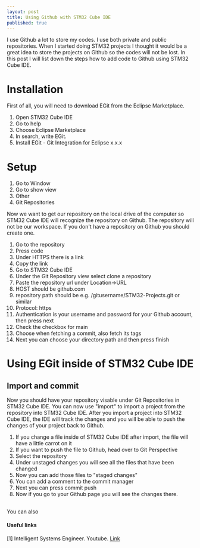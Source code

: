 ```yaml
---
layout: post
title: Using Github with STM32 Cube IDE
published: true
---
```


I use Github a lot to store my codes. I use both private and public repositories. 
When I started doing STM32 projects I thought it would be a great idea to store the projects on Github so the codes will not be lost.
In this post I will list down the steps how to add code to Github using STM32 Cube IDE.

# Installation

First of all, you will need to download EGit from the Eclipse Marketplace.
1. Open STM32 Cube IDE
2. Go to help
3. Choose Eclipse Marketplace
4. In search, write EGit.
5. Install EGit - Git Integration for Eclipse x.x.x

# Setup

1. Go to Window
2. Go to show view
3. Other
4. Git Repositories

Now we want to get our repository on the local drive of the computer so STM32 Cube IDE will recognize the repository on Github.
The repository will not be our workspace.
If you don't have a repository on Github you should create one.

1. Go to the repository
2. Press code
3. Under HTTPS there is a link
4. Copy the link
5. Go to STM32 Cube IDE
6. Under the Git Repository view select clone a repository
7. Paste the repository url under Location->URL
8. HOST should be github.com
9. repository path should be e.g. /gitusername/STM32-Projects.git or similar
10. Protocol: https
11. Authentication is your username and password for your Github account, then press next
12. Check the checkbox for main
13. Choose when fetching a commit, also fetch its tags
14. Next you can choose your directory path and then press finish

# Using EGit inside of STM32 Cube IDE

## Import and commit

Now you should have your repository visable under Git Repositories in STM32 Cube IDE.
You can now use "import" to import a project from the repository into STM32 Cube IDE.
After you import a project into STM32 Cube IDE, the IDE will track the changes and you will be able to push the changes of your project back to Github.

1. If you change a file inside of STM32 Cube IDE after import, the file will have a little carrot on it
2. If you want to push the file to Github, head over to Git Perspective
3. Select the repository
4. Under unstaged changes you will see all the files that have been changed
5. Now you can add those files to "staged changes"
6. You can add a comment to the commit manager
7. Next you can press commit push
8. Now if you go to your Github page you will see the changes there.

## 


You can also  



#### Useful links

[1] Intelligent Systems Engineer. Youtube. [Link](https://www.youtube.com/watch?v=8kc77A6so7o)
